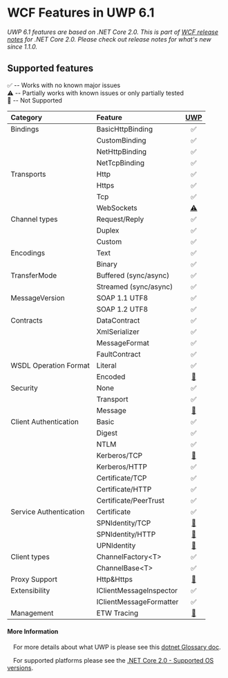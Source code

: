 WCF Features in UWP 6.1
======================================================
*UWP 6.1 features are based on .NET Core 2.0. This is part of [WCF release notes](https://github.com/dotnet/wcf/releases/tag/v2.0.0) for .NET Core 2.0. Please check out release notes for what's new since 1.1.0.*

Supported features
------------
:white_check_mark: -- Works with no known major issues  
:warning: --  Partially works with known issues or only partially tested  
:no_entry_sign: -- Not Supported  

| Category     |  Feature              |   [UWP](#platforms)                       |
| :-------     | :--------             | :------------:                      |
|Bindings      |BasicHttpBinding       |:white_check_mark:                   |
|              |CustomBinding          |:white_check_mark:                   |
|              |NetHttpBinding         |:white_check_mark:                   |
|              |NetTcpBinding          |:white_check_mark:                   |
|Transports    |Http                   |:white_check_mark:                   |
|              |Https                  |:white_check_mark:                   |
|              |Tcp                    |:white_check_mark:                   |
|              |WebSockets             |[:warning:](https://github.com/dotnet/wcf/releases/tag/v2.0.0)           |
|Channel types |Request/Reply          |:white_check_mark:                   |
|              |Duplex                 |:white_check_mark:                   |
|              |Custom                 |:white_check_mark:                   |
|Encodings     |Text                   |:white_check_mark:                   |
|              |Binary                 |:white_check_mark:                   |
|TransferMode  |Buffered (sync/async)  |:white_check_mark:                   |
|              |Streamed (sync/async)  |:white_check_mark:                   |
|MessageVersion|SOAP 1.1 UTF8          |:white_check_mark:                   |
|              |SOAP 1.2 UTF8          |:white_check_mark:                   |
|Contracts     |DataContract           |:white_check_mark:                   |
|              |XmlSerializer          |:white_check_mark:                   |
|              |MessageFormat          |:white_check_mark:                   |
|              |FaultContract          |:white_check_mark:                   |
|WSDL Operation Format     |Literal           |:white_check_mark:                   |
|              |Encoded          |[:no_entry_sign:](https://github.com/dotnet/wcf/releases/tag/v2.0.0)                   |
|Security      |None                   |:white_check_mark:                   |
|              |Transport              |:white_check_mark:                   |
|              |Message                |[:no_entry_sign:](https://github.com/dotnet/wcf/releases/tag/v2.0.0)     |
|Client Authentication|Basic           |:white_check_mark:                   |
|              |Digest                 |:white_check_mark:                   |
|              |NTLM                   |:white_check_mark:                   |
|              |Kerberos/TCP           |[:no_entry_sign:](https://github.com/dotnet/wcf/releases/tag/v2.0.0)     |
|              |Kerberos/HTTP          |:white_check_mark:                   |
|              |Certificate/TCP       |:white_check_mark:                   |
|              |Certificate/HTTP      |:white_check_mark:                   |
|              |Certificate/PeerTrust      |:white_check_mark:                   |
|Service Authentication|Certificate    |:white_check_mark:                   |
|              |SPNIdentity/TCP    |[:no_entry_sign:](https://github.com/dotnet/wcf/releases/tag/v2.0.0)          |
|              |SPNIdentity/HTTP    |[:no_entry_sign:](https://github.com/dotnet/wcf/releases/tag/v2.0.0)          |
|              |UPNIdentity    |[:no_entry_sign:](https://github.com/dotnet/wcf/releases/tag/v2.0.0)          |
|Client types  |ChannelFactory\<T\>    |:white_check_mark:                   |
|              |ChannelBase\<T\>       |:white_check_mark:                   |
|Proxy Support  |Http&Https    |[:no_entry_sign:](https://github.com/dotnet/wcf/releases/tag/v2.0.0)                   |
|Extensibility |IClientMessageInspector|:white_check_mark:                   |
|              |IClientMessageFormatter|:white_check_mark:                   |
|Management    |ETW Tracing            |[:no_entry_sign:](https://github.com/dotnet/wcf/releases/tag/v2.0.0)      |        


#### More Information
&ensp;&ensp;For more details about what UWP is please see this [dotnet Glossary doc](https://github.com/dotnet/corefx/blob/master/Documentation/project-docs/glossary.md).

&ensp;&ensp;For supported platforms please see the [.NET Core 2.0 - Supported OS versions](https://github.com/dotnet/core/blob/master/release-notes/2.0/2.0-supported-os.md).

